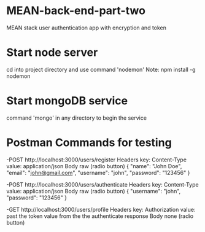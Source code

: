 # MEAN-back-end-part-two
MEAN stack user authentication app with encryption and token

# Start node server
cd into project directory and use command 'nodemon'
Note: npm install -g nodemon

# Start mongoDB service
command 'mongo' in any directory to begin the service

# Postman Commands for testing
-POST http://localhost:3000/users/register
    Headers
        key: Content-Type
        value: application/json
    Body
        raw (radio button)
        {
            "name": "John Doe",
            "email": "john@gmail.com",
            "username": "john",
            "password": "123456"
        }

-POST http://localhost:3000/users/authenticate
    Headers
        key: Content-Type
        value: application/json
    Body
        raw (radio button)
        {
            "username": "john",
            "password": "123456"
        }

-GET http://localhost:3000/users/profile
    Headers
        key: Authorization
        value: past the token value from the the authenticate response
    Body
        none (radio button)
